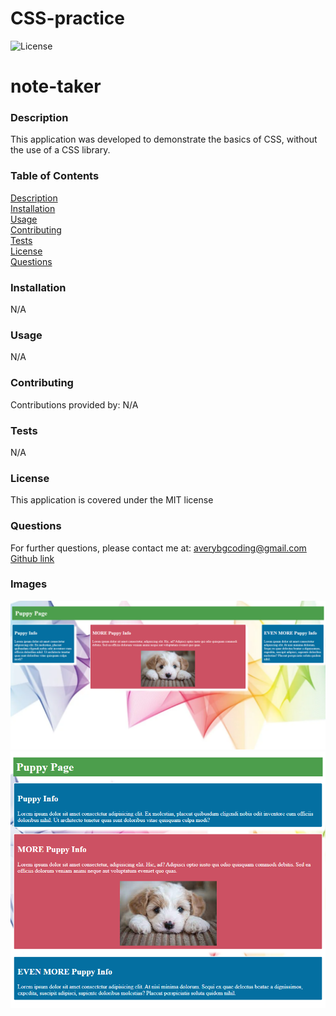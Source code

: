 # CSS-practice


 ![License](https://img.shields.io/badge/license-MIT-red)


# note-taker  


### Description  
This application was developed to demonstrate the basics of CSS, without the use of a CSS library. 


### Table of Contents  
[Description](#description)  
[Installation](#installation)  
[Usage](#usage)  
[Contributing](#contributing)  
[Tests](#tests)  
[License](#license)  
[Questions](#questions)  


### Installation  
N/A


### Usage  
N/A  


### Contributing  
Contributions provided by: N/A


### Tests  
N/A


### License  
This application is covered under the MIT license


### Questions  
For further questions, please contact me at:
averybgcoding@gmail.com  
[Github link](https://unchar.bootcampcontent.com/averyjbrown2/)  



### Images  
![README VS Code](./assets/image1.png)    
![README Preview](./assets/image2.png)